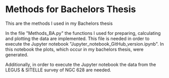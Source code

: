# Methods for Bachelors Thesis
This are the methods I used in my Bachelors thesis

In the file "Methods_BA.py" the functions I used for preparing, calculating and plotting the data are implemented.
This file is needed in order to execute the Jupyter notebook "Jupyter_notebook_GitHub_version.ipynb". In this notebook the plots, which occur in my bachelors thesis, were generated.

Additionally, in order to execute the Jupyter notebook the data from the LEGUS & SITELLE survey of NGC 628 are needed.
